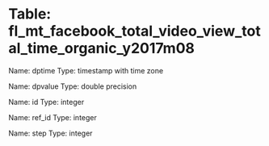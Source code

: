Table: fl_mt_facebook_total_video_view_total_time_organic_y2017m08
==================================================================

Name: dptime
Type: timestamp with time zone

Name: dpvalue
Type: double precision

Name: id
Type: integer

Name: ref_id
Type: integer

Name: step
Type: integer

